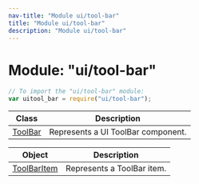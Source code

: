 ```yaml
---
nav-title: "Module ui/tool-bar"
title: "Module ui/tool-bar"
description: "Module ui/tool-bar"
---
```

# Module: "ui/tool-bar"

``` JavaScript
// To import the "ui/tool-bar" module:
var uitool_bar = require("ui/tool-bar");
```

Class | Description
------|------------
[ToolBar](../../ui/tool-bar/ToolBar.md) | Represents a UI ToolBar component.

Object | Description
------|------------
[ToolBarItem](../../ui/tool-bar/ToolBarItem.md) | Represents a ToolBar item.